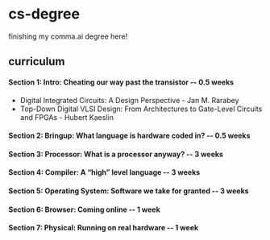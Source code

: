 # cs-degree
finishing my comma.ai degree here!

## curriculum
#### Section 1: Intro: Cheating our way past the transistor -- 0.5 weeks
- Digital Integrated Circuits: A Design Perspective - Jan M. Rarabey
- Top-Down Digital VLSI Design: From Architectures to Gate-Level Circuits and FPGAs - Hubert Kaeslin

#### Section 2: Bringup: What language is hardware coded in? -- 0.5 weeks
#### Section 3: Processor: What is a processor anyway? -- 3 weeks
#### Section 4: Compiler: A “high” level language -- 3 weeks
#### Section 5: Operating System: Software we take for granted -- 3 weeks
#### Section 6: Browser: Coming online -- 1 week
#### Section 7: Physical: Running on real hardware -- 1 week
